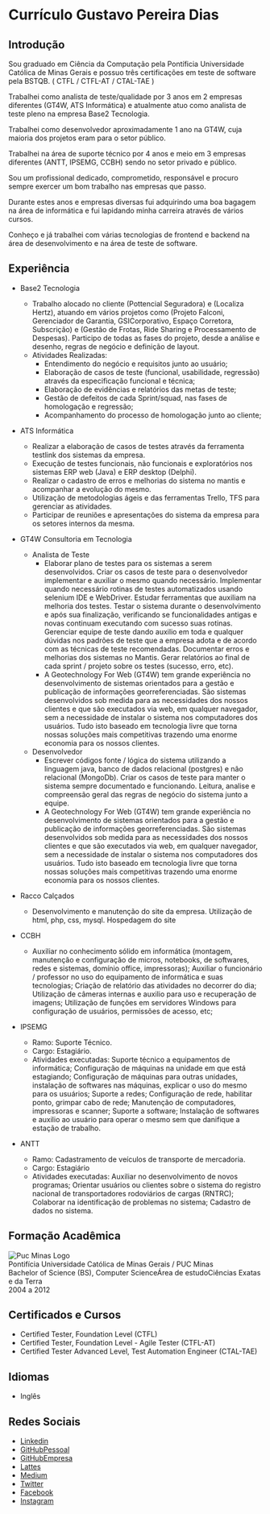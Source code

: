 # Currículo Gustavo Pereira Dias

## Introdução

Sou graduado em Ciência da Computação pela Pontíficia Universidade Católica de Minas Gerais e possuo três certificações em teste de software pela BSTQB. ( CTFL / CTFL-AT / CTAL-TAE )

Trabalhei como analista de teste/qualidade por 3 anos em 2 empresas diferentes (GT4W, ATS Informática) e atualmente atuo como analista de teste pleno na empresa Base2 Tecnologia.

Trabalhei como desenvolvedor aproximadamente 1 ano na GT4W, cuja maioria dos projetos eram para o setor público.

Trabalhei na área de suporte técnico por 4 anos e meio em 3 empresas diferentes (ANTT, IPSEMG, CCBH) sendo no setor privado e público.

Sou um profissional dedicado, comprometido, responsável e procuro sempre exercer um bom trabalho nas empresas que passo.

Durante estes anos e empresas diversas fui adquirindo uma boa bagagem na área de informática e fui lapidando minha carreira através de vários cursos.

Conheço e já trabalhei com várias tecnologias de frontend e backend na área de desenvolvimento e na área de teste de software. 

## Experiência

- Base2 Tecnologia
    - Trabalho alocado no cliente (Pottencial Seguradora) e (Localiza Hertz), atuando em vários projetos como (Projeto Falconi, Gerenciador de Garantia, GSICorporativo, Espaço Corretora, Subscrição) e (Gestão de Frotas, Ride Sharing e Processamento de Despesas). Participo de todas as fases do projeto, desde a análise e desenho, regras de negócio e definição de layout.
    - Atividades Realizadas:
        - Entendimento do negócio e requisitos junto ao usuário;
        - Elaboração de casos de teste (funcional, usabilidade, regressão) através da especificação funcional e técnica;
        - Elaboração de evidências e relatórios das metas de teste;
        - Gestão de defeitos de cada Sprint/squad, nas fases de homologação e regressão;
        - Acompanhamento do processo de homologação junto ao cliente;

- ATS Informática
    - Realizar a elaboração de casos de testes através da ferramenta testlink dos sistemas da empresa.
    - Execução de testes funcionais, não funcionais e exploratórios nos sistemas ERP web (Java) e ERP desktop (Delphi).
    - Realizar o cadastro de erros e melhorias do sistema no mantis e acompanhar a evolução do mesmo.
    - Utilização de metodologias ágeis e das ferramentas Trello, TFS para gerenciar as atividades.
    - Participar de reuniões e apresentações do sistema da empresa para os setores internos da mesma.

- GT4W Consultoria em Tecnologia
    - Analista de Teste
        - Elaborar plano de testes para os sistemas a serem desenvolvidos. Criar os casos de teste para o desenvolvedor implementar e auxiliar o mesmo quando necessário. Implementar quando necessário rotinas de testes automatizados usando selenium IDE e WebDriver. Estudar ferramentas que auxiliam na melhoria dos testes. Testar o sistema durante o desenvolvimento e após sua finalização, verificando se funcionalidades antigas e novas continuam executando com sucesso suas rotinas. Gerenciar equipe de teste dando auxilio em toda e qualquer dúvidas nos padrões de teste que a empresa adota e de acordo com as técnicas de teste recomendadas. Documentar erros e melhorias dos sistemas no Mantis. Gerar relatórios ao final de cada sprint / projeto sobre os testes (sucesso, erro, etc).
        - A Geotechnology For Web (GT4W) tem grande experiência no desenvolvimento de sistemas orientados para a gestão e publicação de informações georreferenciadas. São sistemas desenvolvidos sob medida para as necessidades dos nossos clientes e que são executados via web, em qualquer navegador, sem a necessidade de instalar o sistema nos computadores dos usuários. Tudo isto baseado em tecnologia livre que torna nossas soluções mais competitivas trazendo uma enorme economia para os nossos clientes. 
    - Desenvolvedor
        - Escrever códigos fonte / lógica do sistema utilizando a linguagem java, banco de dados relacional (postgres) e não relacional (MongoDb). Criar os casos de teste para manter o sistema sempre documentado e funcionando. Leitura, analise e compreensão geral das regras de negócio do sistema junto a equipe.
        - A Geotechnology For Web (GT4W) tem grande experiência no desenvolvimento de sistemas orientados para a gestão e publicação de informações georreferenciadas. São sistemas desenvolvidos sob medida para as necessidades dos nossos clientes e que são executados via web, em qualquer navegador, sem a necessidade de instalar o sistema nos computadores dos usuários. Tudo isto baseado em tecnologia livre que torna nossas soluções mais competitivas trazendo uma enorme economia para os nossos clientes.

- Racco Calçados
    - Desenvolvimento e manutenção do site da empresa. Utilização de html, php, css, mysql. Hospedagem do site

- CCBH
    - Auxiliar no conhecimento sólido em informática (montagem, manutenção e configuração de micros, notebooks, de softwares, redes e sistemas, domínio office, impressoras); Auxiliar o funcionário / professor no uso do equipamento de informática e suas tecnologias; Criação de relatório das atividades no decorrer do dia; Utilização de câmeras internas e auxilio para uso e recuperação de imagens; Utilização de funções em servidores Windows para configuração de usuários, permissões de acesso, etc;

- IPSEMG
    - Ramo: Suporte Técnico.
    - Cargo: Estagiário.
    - Atividades executadas: Suporte técnico a equipamentos de informática; Configuração de máquinas na unidade em que está estagiando; Configuração de máquinas para outras unidades, instalação de softwares nas máquinas, explicar o uso do mesmo para os usuários; Suporte a redes; Configuração de rede, habilitar ponto, grimpar cabo de rede; Manutenção de computadores, impressoras e scanner; Suporte a software; Instalação de softwares e auxilio ao usuário para operar o mesmo sem que danifique a estação de trabalho.

- ANTT
    - Ramo: Cadastramento de veículos de transporte de mercadoria.
    - Cargo: Estagiário
    - Atividades executadas: Auxiliar no desenvolvimento de novos programas; Orientar usuários ou clientes sobre o sistema do registro nacional de transportadores rodoviários de cargas (RNTRC); Colaborar na identificação de problemas no sistema; Cadastro de dados no sistema.

## Formação Acadêmica

![Puc Minas Logo](https://media-exp1.licdn.com/dms/image/C4D0BAQEn1scYwvaKig/company-logo_200_200/0?e=1596067200&v=beta&t=m_76xR6uGsaMtfLD-kmzxc6VJCUVCP6dnhSHgqtXM7g)<br>
Pontifícia Universidade Católica de Minas Gerais / PUC Minas <br>
Bachelor of Science (BS), Computer ScienceÁrea de estudoCiências Exatas e da Terra <br>
2004 a 2012

## Certificados e Cursos

- Certified Tester, Foundation Level (CTFL)
- Certified Tester, Foundation Level - Agile Tester (CTFL-AT)
- Certified Tester Advanced Level, Test Automation Engineer (CTAL-TAE)

## Idiomas

- Inglês

## Redes Sociais

- [Linkedin](https://www.linkedin.com/in/gustavo-pereira-dias-a89a631b/)
- [GitHubPessoal](https://github.com/gpd38)
- [GitHubEmpresa](https://github.com/gpdbase2)
- [Lattes](http://lattes.cnpq.br/9974420314016273)
- [Medium](#)
- [Twitter](https://twitter.com/gpddias)
- [Facebook](https://www.facebook.com/gpd38/)
- [Instagram](https://www.instagram.com/gpd38/)
